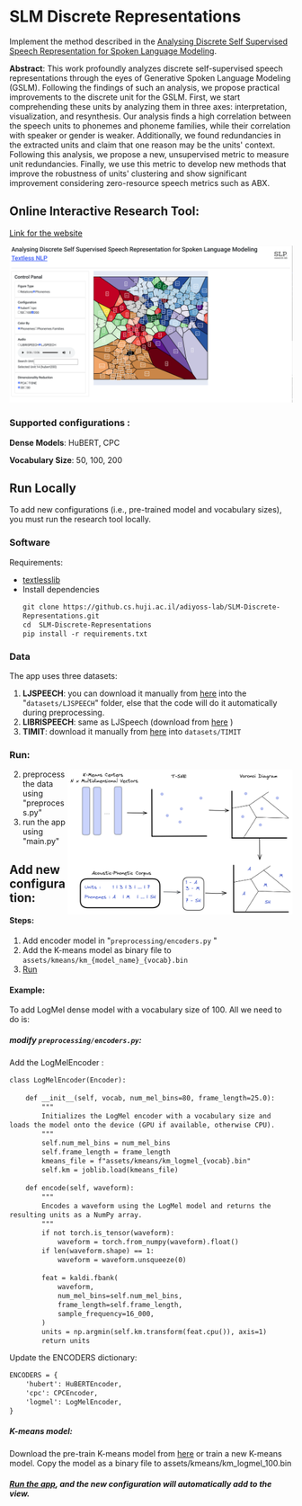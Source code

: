 # SLM Discrete Representations

Implement the method described in the [Analysing Discrete Self Supervised Speech Representation for Spoken Language Modeling](https://arxiv.org/abs/2301.00591).

**Abstract**: This work profoundly analyzes discrete self-supervised speech representations through the eyes of Generative Spoken Language Modeling (GSLM). Following the findings of such an analysis, we propose practical improvements to the discrete unit
for the GSLM. First, we start comprehending these units by analyzing them in three axes: interpretation, visualization, and resynthesis. Our analysis finds a high correlation between the speech units to phonemes and phoneme families, while their correlation with speaker or gender is weaker. Additionally, we found redundancies in the extracted units and claim that one reason may be the units' context. Following this analysis, we propose a new, unsupervised metric to measure unit redundancies. Finally, we use this metric to develop new methods that improve the robustness of units' clustering and show significant improvement considering zero-resource speech metrics such as ABX.

## Online Interactive Research Tool:

[Link for the website](https://audio-lab.cs.huji.ac.il/units/)

![img_app](github_media/app_view.png)
### Supported configurations :
**Dense Models**: HuBERT, CPC

**Vocabulary Size**: 50, 100, 200


## Run Locally
To add new configurations (i.e., pre-trained model and vocabulary sizes), you must run the research tool locally. 
### Software
Requirements:
* [textlesslib](https://github.com/facebookresearch/textlesslib)
* Install dependencies
    ```
    git clone https://github.cs.huji.ac.il/adiyoss-lab/SLM-Discrete-Representations.git
    cd  SLM-Discrete-Representations
    pip install -r requirements.txt
    ```
### Data
The app uses three datasets:
1. **LJSPEECH**: you can download it manually from [here](https://keithito.com/LJ-Speech-Dataset/) into the "`datasets/LJSPEECH`" folder, else that the code will do it automatically during preprocessing. 
2. **LIBRISPEECH**: same as LJSpeech (download from [here](https://www.openslr.org/12) )
3. **TIMIT**:  download it manually from [here](https://catalog.ldc.upenn.edu/LDC93s1) into ```datasets/TIMIT```

### Run:
 <img src="github_media/preprocess.png" alt="drawing" width="400" align="right"/>

2. preprocess the data using "preprocess.py"
3. run the app using "main.py"

## Add new configuration:
#### Steps:
1. Add encoder model in "`preprocessing/encoders.py` "
2. Add the K-means model as binary file  to  ```assets/kmeans/km_{model_name}_{vocab}.bin```
3. [Run](#run)
#### Example:
To add LogMel dense model with a vocabulary size of 100. All we need to do is:
##### modify ```preprocessing/encoders.py```:

Add the LogMelEncoder :

```
class LogMelEncoder(Encoder):

    def __init__(self, vocab, num_mel_bins=80, frame_length=25.0):
        """
        Initializes the LogMel encoder with a vocabulary size and loads the model onto the device (GPU if available, otherwise CPU).
        """
        self.num_mel_bins = num_mel_bins
        self.frame_length = frame_length
        kmeans_file = f"assets/kmeans/km_logmel_{vocab}.bin"
        self.km = joblib.load(kmeans_file)

    def encode(self, waveform):
        """
        Encodes a waveform using the LogMel model and returns the resulting units as a NumPy array.
        """
        if not torch.is_tensor(waveform):
            waveform = torch.from_numpy(waveform).float()
        if len(waveform.shape) == 1:
            waveform = waveform.unsqueeze(0)

        feat = kaldi.fbank(
            waveform,
            num_mel_bins=self.num_mel_bins,
            frame_length=self.frame_length,
            sample_frequency=16_000,
        )
        units = np.argmin(self.km.transform(feat.cpu()), axis=1)
        return units
```

Update the ENCODERS dictionary:

```
ENCODERS = {
    'hubert': HuBERTEncoder,
    'cpc': CPCEncoder,
    'logmel': LogMelEncoder,
}
```

##### K-means model:

Download the pre-train K-means model from [here](https://github.com/facebookresearch/fairseq/tree/main/examples/textless_nlp/gslm/speech2unit) or train a new K-means model.
Copy the model as a binary file to assets/kmeans/km_logmel_100.bin

##### [Run the app](#run), and the new configuration will automatically add to the view.

